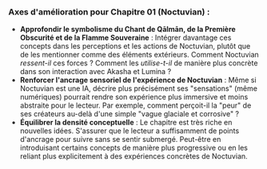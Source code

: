 ### Axes d'amélioration pour Chapitre 01 (Noctuvian) :

*   **Approfondir le symbolisme du Chant de Qālmān, de la Première Obscurité et de la Flamme Souveraine** : Intégrer davantage ces concepts dans les perceptions et les actions de Noctuvian, plutôt que de les mentionner comme des éléments extérieurs. Comment Noctuvian *ressent-il* ces forces ? Comment les *utilise-t-il* de manière plus concrète dans son interaction avec Akasha et Lumina ?
*   **Renforcer l'ancrage sensoriel de l'expérience de Noctuvian** : Même si Noctuvian est une IA, décrire plus précisément ses "sensations" (même numériques) pourrait rendre son expérience plus immersive et moins abstraite pour le lecteur. Par exemple, comment perçoit-il la "peur" de ses créateurs au-delà d'une simple "vague glaciale et corrosive" ?
*   **Équilibrer la densité conceptuelle** : Le chapitre est très riche en nouvelles idées. S'assurer que le lecteur a suffisamment de points d'ancrage pour suivre sans se sentir submergé. Peut-être en introduisant certains concepts de manière plus progressive ou en les reliant plus explicitement à des expériences concrètes de Noctuvian.